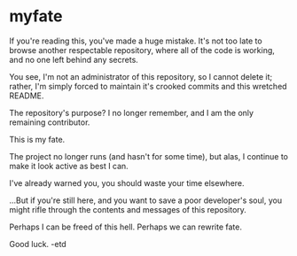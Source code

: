 # myfate
If you're reading this, you've made a huge mistake. It's not too late to browse another respectable repository, where all of the code is working, and no one left behind any secrets.

You see, I'm not an administrator of this repository, so I cannot delete it; rather, 
I'm simply forced to maintain it's crooked commits and this wretched README.

The repository's purpose? I no longer remember, and I am the only remaining contributor. 

This is my fate.

The project no longer runs (and hasn't for some time), but alas, 
I continue to make it look active as best I can. 

I've already warned you, you should waste your time elsewhere.

...But if you're still here, 
and you want to save a poor developer's soul,
you might rifle through the contents and messages of this repository.

Perhaps I can be freed of this hell.
Perhaps we can rewrite fate. 

Good luck.
-etd

